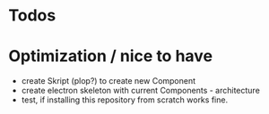 # Todos

# Optimization / nice to have
- create Skript (plop?) to create new Component
- create electron skeleton with current Components - architecture
- test, if installing this repository from scratch works fine.